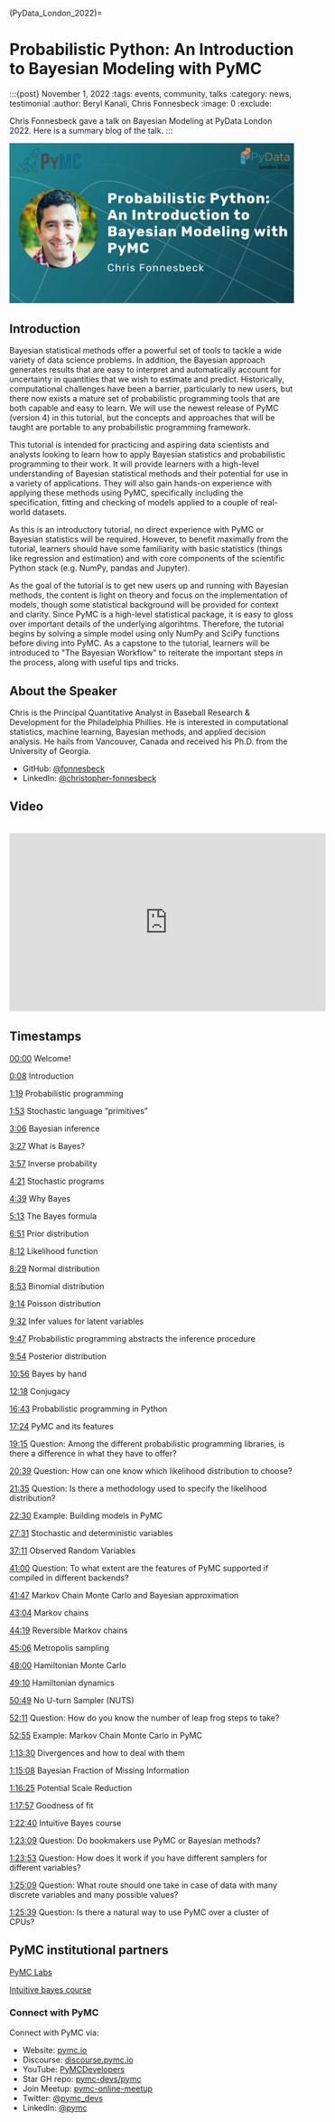 (PyData_London_2022)=
# Probabilistic Python: An Introduction to Bayesian Modeling with PyMC

:::{post} November 1, 2022
:tags: events, community, talks
:category: news, testimonial
:author: Beryl Kanali, Chris Fonnesbeck
:image: 0
:exclude:

Chris Fonnesbeck gave a talk on Bayesian Modeling at PyData London 2022. Here is a summary blog of the talk.
:::

![PyData London 2022](../_static/blog-images/chris_pydatalondon2022.png)

## Introduction

Bayesian statistical methods offer a powerful set of tools to tackle a wide variety of data science problems. In addition, the Bayesian approach generates results that are easy to interpret and automatically account for uncertainty in quantities that we wish to estimate and predict. Historically, computational challenges have been a barrier, particularly to new users, but there now exists a mature set of probabilistic programming tools that are both capable and easy to learn. We will use the newest release of PyMC (version 4) in this tutorial, but the concepts and approaches that will be taught are portable to any probabilistic programming framework.

This tutorial is intended for practicing and aspiring data scientists and analysts looking to learn how to apply Bayesian statistics and probabilistic programming to their work. It will provide learners with a high-level understanding of Bayesian statistical methods and their potential for use in a variety of applications. They will also gain hands-on experience with applying these methods using PyMC, specifically including the specification, fitting and checking of models applied to a couple of real-world datasets.

As this is an introductory tutorial, no direct experience with PyMC or Bayesian statistics will be required. However, to benefit maximally from the tutorial, learners should have some familiarity with basic statistics (things like regression and estimation) and with core components of the scientific Python stack (e.g. NumPy, pandas and Jupyter).

As the goal of the tutorial is to get new users up and running with Bayesian methods, the content is light on theory and focus on the implementation of models, though some statistical background will be provided for context and clarity. Since PyMC is a high-level statistical package, it is easy to gloss over important details of the underlying algorihtms. Therefore, the tutorial begins by solving a simple model using only NumPy and SciPy functions before diving into PyMC. As a capstone to the tutorial, learners will be introduced to "The Bayesian Workflow" to reiterate the important steps in the process, along with useful tips and tricks.

## About the Speaker

Chris is the Principal Quantitative Analyst in Baseball Research & Development for the Philadelphia Phillies. He is interested in computational statistics, machine learning, Bayesian methods, and applied decision analysis. He hails from Vancouver, Canada and received his Ph.D. from the University of Georgia.

- GitHub: [@fonnesbeck](https://github.com/fonnesbeck)
- LinkedIn: [@christopher-fonnesbeck](https://www.linkedin.com/in/christopher-fonnesbeck-374a492a)


## Video

<br>
<iframe width="560" height="315" src="https://www.youtube.com/embed/911d4A1U0BE?start=3" title="YouTube video player" frameborder="0" allow="accelerometer; autoplay; clipboard-write; encrypted-media; gyroscope; picture-in-picture" allowfullscreen></iframe>
<br>

## Timestamps
[00:00](https://www.youtube.com/watch?v=911d4A1U0BE&t=0s) Welcome!

[0:08](https://www.youtube.com/watch?v=911d4A1U0BE&t=8s) Introduction

[1:19](https://www.youtube.com/watch?v=911d4A1U0BE&t=79s) Probabilistic programming

[1:53](https://www.youtube.com/watch?v=911d4A1U0BE&t=113s) Stochastic language ”primitives”

[3:06](https://www.youtube.com/watch?v=911d4A1U0BE&t=186s) Bayesian inference

[3:27](https://www.youtube.com/watch?v=911d4A1U0BE&t=207s) What is Bayes?

[3:57](https://www.youtube.com/watch?v=911d4A1U0BE&t=237s) Inverse probability

[4:21](https://www.youtube.com/watch?v=911d4A1U0BE&t=261s) Stochastic programs

[4:39](https://www.youtube.com/watch?v=911d4A1U0BE&t=279s) Why Bayes

[5:13](https://www.youtube.com/watch?v=911d4A1U0BE&t=313s) The Bayes formula

[6:51](https://www.youtube.com/watch?v=911d4A1U0BE&t=411s) Prior distribution

[8:12](https://www.youtube.com/watch?v=911d4A1U0BE&t=492s) Likelihood function

[8:29](https://www.youtube.com/watch?v=911d4A1U0BE&t=509s) Normal distribution

[8:53](https://www.youtube.com/watch?v=911d4A1U0BE&t=533s) Binomial distribution

[9:14](https://www.youtube.com/watch?v=911d4A1U0BE&t=554s) Poisson distribution

[9:32](https://www.youtube.com/watch?v=911d4A1U0BE&t=572s) Infer values for latent variables

[9:47](https://www.youtube.com/watch?v=911d4A1U0BE&t=587s) Probabilistic programming abstracts the inference procedure

[9:54](https://www.youtube.com/watch?v=911d4A1U0BE&t=594s) Posterior distribution

[10:56](https://www.youtube.com/watch?v=911d4A1U0BE&t=656s) Bayes by hand

[12:18](https://www.youtube.com/watch?v=911d4A1U0BE&t=738s) Conjugacy

[16:43](https://www.youtube.com/watch?v=911d4A1U0BE&t=1003s) Probabilistic programming in Python

[17:24](https://www.youtube.com/watch?v=911d4A1U0BE&t=1044s) PyMC and its features

[19:15](https://www.youtube.com/watch?v=911d4A1U0BE&t=1155s) Question: Among the different probabilistic programming libraries, is there a difference in what they have to offer?

[20:39](https://www.youtube.com/watch?v=911d4A1U0BE&t=1239s) Question: How can one know which likelihood distribution to choose?

[21:35](https://www.youtube.com/watch?v=911d4A1U0BE&t=1295s) Question: Is there a methodology used to specify the likelihood distribution?

[22:30](https://www.youtube.com/watch?v=911d4A1U0BE&t=1350s) Example: Building models in PyMC

[27:31](https://www.youtube.com/watch?v=911d4A1U0BE&t=1651s) Stochastic and deterministic variables

[37:11](https://www.youtube.com/watch?v=911d4A1U0BE&t=2231s) Observed Random Variables

[41:00](https://www.youtube.com/watch?v=911d4A1U0BE&t=2460s) Question: To what extent are the features of PyMC supported if compiled in different backends?

[41:47](https://www.youtube.com/watch?v=911d4A1U0BE&t=2507s) Markov Chain Monte Carlo and Bayesian approximation

[43:04](https://www.youtube.com/watch?v=911d4A1U0BE&t=2584s) Markov chains

[44:19](https://www.youtube.com/watch?v=911d4A1U0BE&t=2659s) Reversible Markov chains

[45:06](https://www.youtube.com/watch?v=911d4A1U0BE&t=2706s) Metropolis sampling

[48:00](https://www.youtube.com/watch?v=911d4A1U0BE&t=2880s) Hamiltonian Monte Carlo

[49:10](https://www.youtube.com/watch?v=911d4A1U0BE&t=2950s) Hamiltonian dynamics

[50:49](https://www.youtube.com/watch?v=911d4A1U0BE&t=3049s) No U-turn Sampler (NUTS)

[52:11](https://www.youtube.com/watch?v=911d4A1U0BE&t=3131s) Question: How do you know the number of leap frog steps to take?

[52:55](https://www.youtube.com/watch?v=911d4A1U0BE&t=3175s) Example: Markov Chain Monte Carlo in PyMC

[1:13:30](https://www.youtube.com/watch?v=911d4A1U0BE&t=4410s) Divergences and how to deal with them

[1:15:08](https://www.youtube.com/watch?v=911d4A1U0BE&t=4508s) Bayesian Fraction of Missing Information 

[1:16:25](https://www.youtube.com/watch?v=911d4A1U0BE&t=4585s) Potential Scale Reduction

[1:17:57](https://www.youtube.com/watch?v=911d4A1U0BE&t=4677s) Goodness of fit

[1:22:40](https://www.youtube.com/watch?v=911d4A1U0BE&t=4960s) Intuitive Bayes course

[1:23:09](https://www.youtube.com/watch?v=911d4A1U0BE&t=4989s) Question: Do bookmakers use PyMC or Bayesian methods?

[1:23:53](https://www.youtube.com/watch?v=911d4A1U0BE&t=5033s) Question: How does it work if you have different samplers for different variables?

[1:25:09](https://www.youtube.com/watch?v=911d4A1U0BE&t=5109s) Question: What route should one take in case of data with many discrete variables and many possible values?

[1:25:39](https://www.youtube.com/watch?v=911d4A1U0BE&t=5139s) Question: Is there a natural way to use PyMC over a cluster of CPUs?



## PyMC institutional partners
[PyMC Labs](https://www.pymc-labs.io/)

[Intuitive bayes course](https://www.intuitivebayes.com/introductorycourse)

### Connect with PyMC

Connect with PyMC via:
- Website:  [pymc.io](https://www.pymc.io)
- Discourse: [discourse.pymc.io](https://discourse.pymc.io)
- YouTube: [PyMCDevelopers](https://www.youtube.com/c/PyMCDevelopers)
- Star GH repo:  [pymc-devs/pymc](https://github.com/pymc-devs/pymc)
- Join Meetup: [pymc-online-meetup](https://www.meetup.com/pymc-online-meetup/)
- Twitter: [@pymc_devs](https://twitter.com/pymc_devs)
- LinkedIn: [@pymc](https://www.linkedin.com/company/pymc/)
